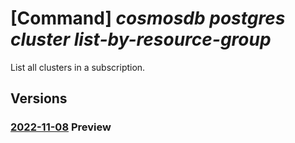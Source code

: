 # [Command] _cosmosdb postgres cluster list-by-resource-group_

List all clusters in a subscription.

## Versions

### [2022-11-08](/Resources/mgmt-plane/L3N1YnNjcmlwdGlvbnMve30vcmVzb3VyY2Vncm91cHMve30vcHJvdmlkZXJzL21pY3Jvc29mdC5kYmZvcnBvc3RncmVzcWwvc2VydmVyZ3JvdXBzdjI=/2022-11-08.xml) **Preview**

<!-- mgmt-plane /subscriptions/{}/resourcegroups/{}/providers/microsoft.dbforpostgresql/servergroupsv2 2022-11-08 -->
